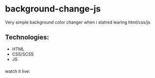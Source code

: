 # background-change-js
Very simple background color changer when i statred learing html/css/js
## Technologies:

- HTML
- CSS/SCSS
- JS

###
watch it live:

